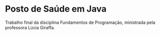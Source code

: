 # Posto de Saúde em Java
Trabalho final da disciplina Fundamentos de Programação, ministrada pela professora Lúcia Giraffa. 
